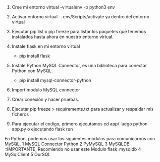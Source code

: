 1. Cree mi entorno virtual
	-virtualenv -p python3 env
    
2. Activar entorno virtual
	-. env/Scripts/activate  ya dentro del entorno virtual

3. Ejecutar pip list o pip freeze para listar los paquetes que tenemos 
    instalados hasta ahora en nuestro entorno virtual.

4. Instale flask en mi entorno virtual
    - pip install flask

5. Instale Python MySQL Connector, es una biblioteca para conectar Python con MySQL
    - pip install mysql-connector-python

6. Import modulo MySQL connector

7. Crear conexión y hacer pruebas.

8. Ejecutar pip freeze > requirements.txt para actualizar y respaldar mis ficheros

9. Para ejecutar el codigo, primero ejecutamos cd app/ 
    luego python app.py  o ejecutando flask run


En Python, podemos usar los siguientes módulos para comunicarnos con MySQL.
1  MySQL Connector Python
2  PyMySQL
3  MySQLDB ::IMPORTANTE, Recomiendo no usar este Modulo  flask_mysqldb
4  MySqlClient
5  OurSQL
